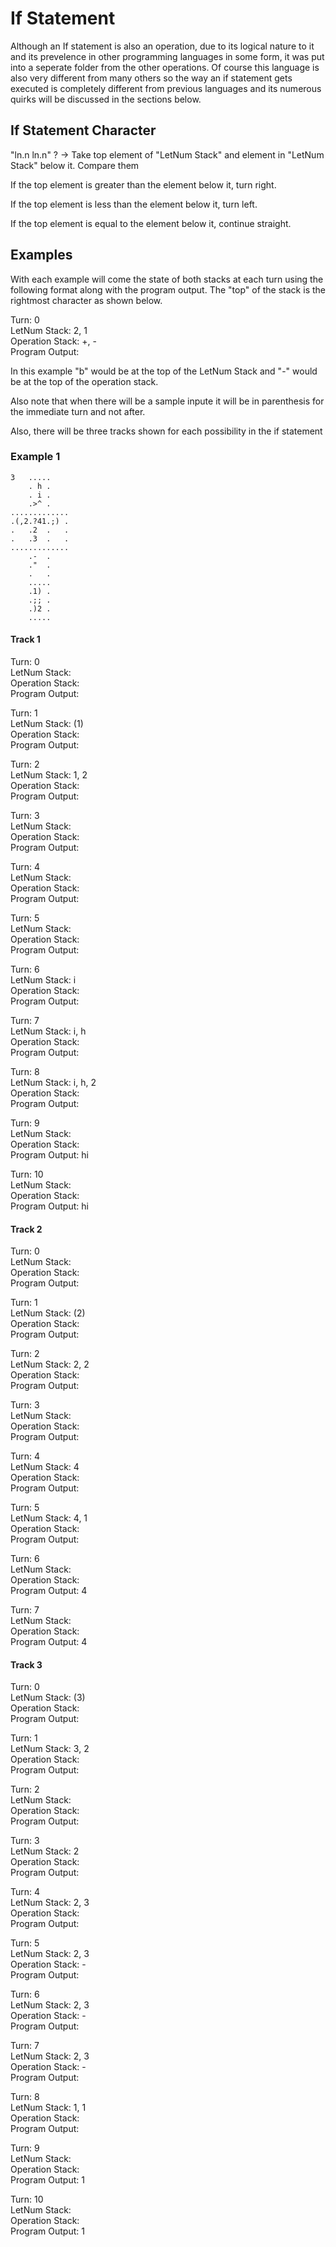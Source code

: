 # If Statement

Although an If statement is also an operation, due to its logical nature to it and its prevelence in other programming languages in some form, it was put into a seperate folder from the other operations. Of course this language is also very different from many others so the way an if statement gets executed is completely different from previous languages and its numerous quirks will be discussed in the sections below.

## If Statement Character

"ln.n ln.n" ? -> Take top element of "LetNum Stack" and element in "LetNum Stack" below it. Compare them

If the top element is greater than the element below it, turn right.

If the top element is less than the element below it, turn left.

If the top element is equal to the element below it, continue straight.

## Examples

With each example will come the state of both stacks at each turn using the following format along with the program output. The "top" of the stack is the rightmost character as shown below.

Turn: 0  
LetNum Stack: 2, 1  
Operation Stack: +, -  
Program Output:  

In this example "b" would be at the top of the LetNum Stack and "-" would be at the top of the operation stack.

Also note that when there will be a sample inpute it will be in parenthesis for the immediate turn and not after.

Also, there will be three tracks shown for each possibility in the if statement 

### Example 1

```
3   .....
    . h .
    . i .
    .>^ .
.............
.(,2.?41.;) .
.   .2  .   .
.   .3  .   .
.............
    .-  .
    ."  .
    .   .
    .....
    .1) .
    .;; .
    .)2 .
    .....
```

#### Track 1

Turn: 0  
LetNum Stack:     
Operation Stack:  
Program Output:  

Turn: 1  
LetNum Stack: (1)   
Operation Stack:  
Program Output:  

Turn: 2  
LetNum Stack: 1, 2   
Operation Stack:  
Program Output:  

Turn: 3  
LetNum Stack:   
Operation Stack:  
Program Output:  

Turn: 4  
LetNum Stack:   
Operation Stack:  
Program Output:  

Turn: 5  
LetNum Stack:   
Operation Stack:  
Program Output:  

Turn: 6  
LetNum Stack: i   
Operation Stack:  
Program Output:

Turn: 7  
LetNum Stack: i, h   
Operation Stack:  
Program Output:  

Turn: 8  
LetNum Stack: i, h, 2   
Operation Stack:  
Program Output:  

Turn: 9  
LetNum Stack:    
Operation Stack:  
Program Output: hi  

Turn: 10  
LetNum Stack:    
Operation Stack:  
Program Output: hi  

#### Track 2

Turn: 0  
LetNum Stack:     
Operation Stack:  
Program Output:  

Turn: 1  
LetNum Stack: (2)   
Operation Stack:  
Program Output:  

Turn: 2  
LetNum Stack: 2, 2   
Operation Stack:  
Program Output:  

Turn: 3  
LetNum Stack:   
Operation Stack:  
Program Output:  

Turn: 4  
LetNum Stack: 4   
Operation Stack:  
Program Output:  

Turn: 5  
LetNum Stack: 4, 1    
Operation Stack:  
Program Output:  

Turn: 6  
LetNum Stack:     
Operation Stack:  
Program Output: 4  

Turn: 7  
LetNum Stack:     
Operation Stack:  
Program Output: 4  

#### Track 3

Turn: 0  
LetNum Stack: (3)   
Operation Stack:  
Program Output:  

Turn: 1  
LetNum Stack: 3, 2   
Operation Stack:  
Program Output:  

Turn: 2  
LetNum Stack:   
Operation Stack:  
Program Output:  

Turn: 3  
LetNum Stack: 2   
Operation Stack:  
Program Output:  

Turn: 4  
LetNum Stack: 2, 3   
Operation Stack:  
Program Output:  

Turn: 5  
LetNum Stack: 2, 3   
Operation Stack: -  
Program Output:  

Turn: 6  
LetNum Stack: 2, 3   
Operation Stack: -  
Program Output:  

Turn: 7  
LetNum Stack: 2, 3   
Operation Stack: -  
Program Output:  

Turn: 8  
LetNum Stack: 1, 1   
Operation Stack:   
Program Output:  

Turn: 9  
LetNum Stack:    
Operation Stack:   
Program Output: 1  

Turn: 10  
LetNum Stack:    
Operation Stack:   
Program Output: 1  

